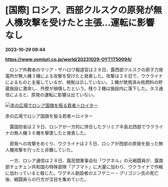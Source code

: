 # [国際] ロシア、西部クルスクの原発が無人機攻撃を受けたと主張…運転に影響なし

**2023-10-29 09:44**

**https://www.yomiuri.co.jp/world/20231029-OYT1T50094/**

　ロシア外務省のマリア・ザハロワ報道官は２８日、露西部クルスクの原子力発電所が無人機３機による攻撃を受けたと発表した。攻撃は２６日で、ウクライナによるものと主張しているが、根拠は示していない。１機が使用済み核燃料の貯蔵施設に激突し、外壁が損傷したという。残り２機は施設内に落下した。タス通信によると、原発の運転に影響は出ていない。

[![赤の広場でロシア国旗を振る若者＝ロイター](https://www.yomiuri.co.jp/media/2023/10/20231029-OYT1I50078-1.jpg)](https://www.yomiuri.co.jp/pluralphoto/20231029-OYT1I50078/)

赤の広場でロシア国旗を振る若者＝ロイター

　露国防省は２９日、ロシアが一方的に併合したクリミア半島北西部でウクライナの無人機３６機を撃墜したと発表した。

　原発への攻撃をめぐり、ウクライナは２５日、ロシアが西部の原発を狙った無人機攻撃を行ったと非難していた。

　一方、ロシア通信は２８日、露民間軍事会社「ワグネル」の元戦闘員が、露南部チェチェン共和国の特殊部隊「アフマト」に大量に加わり、ウクライナで作戦に加わっていると報じた。ワグネル創設者のエフゲニー・プリゴジン氏の死亡後、戦闘員らの行方が注目を集めていた。